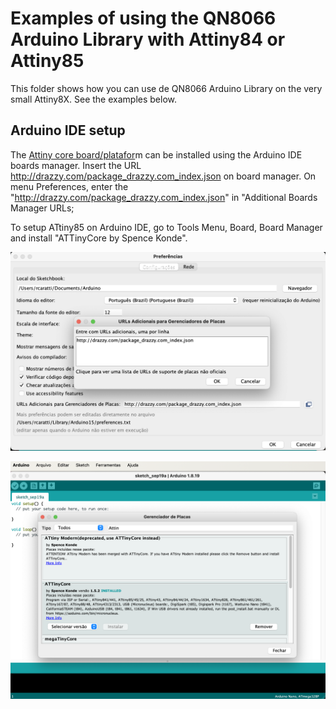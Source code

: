 # Examples of using the QN8066 Arduino Library with  Attiny84 or Attiny85

This folder shows how you can use de QN8066 Arduino Library on the very small Attiny8X.
See the examples below. 


## Arduino IDE setup



The [Attiny core board/platafor](https://github.com/SpenceKonde/ATTinyCore/tree/v2.0.0-devThis-is-the-head-submit-PRs-against-this)m can be installed using the Arduino IDE boards manager. Insert the URL http://drazzy.com/package_drazzy.com_index.json on board manager. On menu Preferences, enter the "http://drazzy.com/package_drazzy.com_index.json" in "Additional Boards Manager URLs;

To setup ATtiny85 on Arduino IDE, go to Tools Menu, Board, Board Manager and install "ATTinyCore by Spence Konde". 

![Arduino IDE setup](./attiny8X_arduino_setup.png)


![Arduino IDE setup](./attiny8X_arduino_setup1.png)


